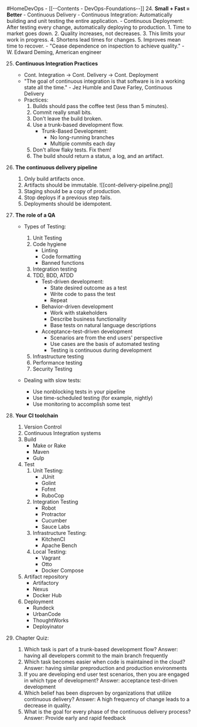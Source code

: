#HomeDevOps - [[--Contents - DevOps-Foundations--]]
24. **Small + Fast = Better**
	-  Continuous Delivery
	- Continuous Integration: Automatically building and unit testing the entire application.
	- Continuous Deployment: After testing every change, automatically deploying to production.
		1. Time to market goes down.
		2. Quality increases, not decreases.
		3. This limits your work in progress.
		4. Shortens lead times for changes.
		5. Improves mean time to recover.
	- "Cease dependence on inspection to achieve quality."                 - W. Edward Deming, American engineer

 25. **Continuous Integration Practices**
	 - Cont. Integration -> Cont. Delivery -> Cont. Deployment
	 - "The goal of continuous integration is that software is in a working state all the time." - Jez Humble and Dave Farley, Continuous Delivery
	 - Practices:
		 1. Builds should pass the coffee test (less than 5 minutes).
		 2. Commit really small bits.
		 3. Don't leave the build broken.
		 4. Use a trunk-based development flow.
			 - Trunk-Based Development:
				 - No long-running branches
				 - Multiple commits each day
		5. Don't allow flaky tests. Fix them!
		6. The build should return a status, a log, and an artifact.

26. **The continuous delivery pipeline**
	1. Only build artifacts once.
	2. Artifacts should be immutable.
		![[cont-delivery-pipeline.png]]
	3. Staging should be a copy of production.
	4. Stop deploys if a previous step fails.
	5. Deployments should be idempotent.

27. **The role of a QA**
	- Types of Testing:
		1. Unit Testing
		2. Code hygiene
			- Linting
			- Code formatting
			- Banned functions
		3. Integration testing
		4. TDD, BDD, ATDD
			- Test-driven development:
				- State desired outcome as a test
				- Write code to pass the test
				- Repeat
			- Behavior-driven development
				- Work with stakeholders
				- Describe business functionality
				- Base tests on natural language descriptions
			- Acceptance-test-driven development
				- Scenarios are from the end users' perspective
				- Use cases are the basis of automated testing
				- Testing is continuous during development
		5. Infrastructure testing
		6. Performance testing
		7. Security Testing
	
	- Dealing with slow tests:
		- Use nonblocking tests in your pipeline
		- Use time-scheduled testing (for example, nightly)
		- Use monitoring to accomplish some test 

28. **Your CI toolchain**
	1. Version Control
	2. Continuous Integration systems
	3. Build
		-  Make or Rake
		-  Maven
		- Gulp
	4. Test
		1. Unit Testing:
			- JUnit
			- Golint
			- Fofmt
			- RuboCop
		2. Integration Testing
			- Robot
			- Protractor
			- Cucumber
			- Sauce Labs
		3. Infrastructure Testing:
			- KitchenCI
			- Apache Bench
		4. Local Testing:
			- Vagrant
			- Otto
			- Docker Compose
	5. Artifact repository
		- Artifactory
		- Nexus
		- Docker Hub
	6. Deployment
		- Rundeck
		- UrbanCode
		- ThoughtWorks
		- Deployinator

29. Chapter Quiz:
	1. Which task is part of a trunk-based development flow?
		Answer: having all developers commit to the main branch frequently
	2. Which task becomes easier when code is maintained in the cloud?
		Answer: having similar preproduction and production environments
	3. If you are developing end user test scenarios, then you are engaged in which type of development?
		Answer: acceptance test-driven development
	4. Which belief has been disproven by organizations that utilize continuous delivery?
		Answer: A high frequency of change leads to a decrease in quality.
	5. What is the goal for every phase of the continuous delivery process?
		Answer: Provide early and rapid feedback
